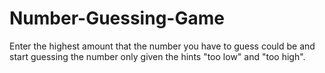 # Number-Guessing-Game
Enter the highest amount that the number you have to guess could be and start guessing the number only given the hints "too low" and "too high".
